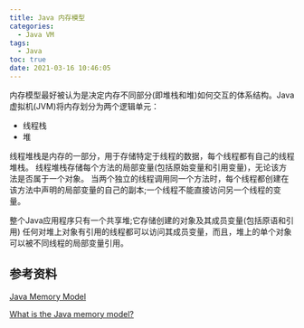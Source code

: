```yaml
---
title: Java 内存模型
categories:
  - Java VM
tags:
  - Java
toc: true
date: 2021-03-16 10:46:05
---
```


内存模型最好被认为是决定内存不同部分(即堆栈和堆)如何交互的体系结构。Java虚拟机(JVM)将内存划分为两个逻辑单元：

* 线程栈
* 堆

线程堆栈是内存的一部分，用于存储特定于线程的数据，每个线程都有自己的线程堆栈。
线程堆栈存储每个方法的局部变量(包括原始变量和引用变量)，无论该方法是否属于一个对象。
当两个独立的线程调用同一个方法时，每个线程都创建在该方法中声明的局部变量的自己的副本;一个线程不能直接访问另一个线程的变量。


整个Java应用程序只有一个共享堆;它存储创建的对象及其成员变量(包括原语和引用)
任何对堆上对象有引用的线程都可以访问其成员变量，而且，堆上的单个对象可以被不同线程的局部变量引用。






## 参考资料

[Java Memory Model](http://tutorials.jenkov.com/java-concurrency/java-memory-model.html)

[What is the Java memory model?](https://www.educative.io/edpresso/what-is-the-java-memory-model)

